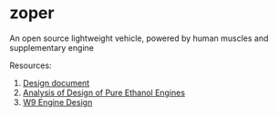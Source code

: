 # zoper
An open source lightweight vehicle, powered by human muscles and supplementary engine

Resources:
1. [Design document](https://docs.google.com/document/d/1nZoJlNTUWDzD-V2k7u0usIR0JBkz9ASQR49sYPB_-ng/)
2. [Analysis of Design of Pure Ethanol Engines](https://www.google.com/url?sa=t&rct=j&q=&esrc=s&source=web&cd=&ved=2ahUKEwjSzrC_xqn2AhWtAhAIHVapCH0QFnoECAMQAQ&url=https%3A%2F%2Fresearchonline.federation.edu.au%2Fvital%2Faccess%2Fservices%2FDownload%2Fvital%3A3645%2FSOURCE1&usg=AOvVaw1eKWsOtiHlRq8bSDsyPCh_) 
3. [W9 Engine Design](http://ltu.diva-portal.org/smash/get/diva2:1020497/FULLTEXT01.pdf)
